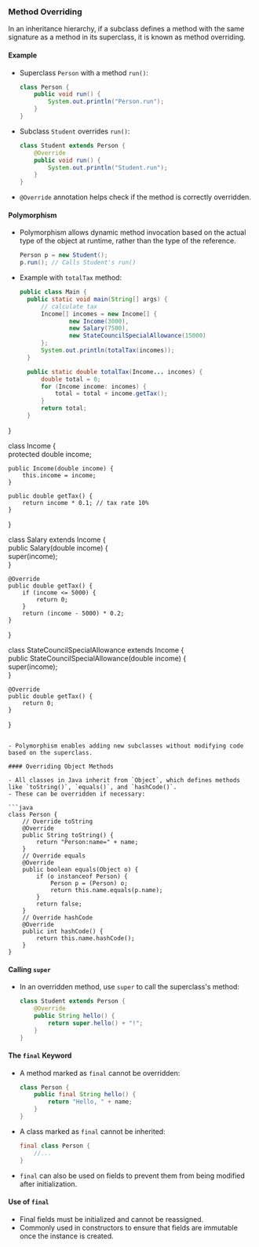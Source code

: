 ### Method Overriding

In an inheritance hierarchy, if a subclass defines a method with the same signature as a method in its superclass, it is known as method overriding.

#### Example
- Superclass `Person` with a method `run()`:

  ```java
  class Person {
      public void run() {
          System.out.println("Person.run");
      }
  }
  ```

- Subclass `Student` overrides `run()`:

  ```java
  class Student extends Person {
      @Override
      public void run() {
          System.out.println("Student.run");
      }
  }
  ```

- `@Override` annotation helps check if the method is correctly overridden.

#### Polymorphism

- Polymorphism allows dynamic method invocation based on the actual type of the object at runtime, rather than the type of the reference.

  ```java
  Person p = new Student();
  p.run(); // Calls Student's run()
  ```

- Example with `totalTax` method:

  ```java
  public class Main {  
    public static void main(String[] args) {  
        // calculate tax
        Income[] incomes = new Income[] {  
                new Income(3000),  
                new Salary(7500),  
                new StateCouncilSpecialAllowance(15000)  
        };  
        System.out.println(totalTax(incomes));  
    }  
  
    public static double totalTax(Income... incomes) {  
        double total = 0;  
        for (Income income: incomes) {  
            total = total + income.getTax();  
        }  
        return total;  
    }  
}  
  
class Income {  
    protected double income;  
  
    public Income(double income) {  
        this.income = income;  
    }  
  
    public double getTax() {  
        return income * 0.1; // tax rate 10%  
    }  
}  
  
class Salary extends Income {  
    public Salary(double income) {  
        super(income);  
    }  
  
    @Override  
    public double getTax() {  
        if (income <= 5000) {  
            return 0;  
        }  
        return (income - 5000) * 0.2;  
    }  
}  
  
class StateCouncilSpecialAllowance extends Income {  
    public StateCouncilSpecialAllowance(double income) {  
        super(income);  
    }  
  
    @Override  
    public double getTax() {  
        return 0;  
    }  
}
  ```

- Polymorphism enables adding new subclasses without modifying code based on the superclass.

#### Overriding Object Methods

- All classes in Java inherit from `Object`, which defines methods like `toString()`, `equals()`, and `hashCode()`.
- These can be overridden if necessary:

  ```java
  class Person {
      // Override toString
      @Override
      public String toString() {
          return "Person:name=" + name;
      }
      // Override equals
      @Override
      public boolean equals(Object o) {
          if (o instanceof Person) {
              Person p = (Person) o;
              return this.name.equals(p.name);
          }
          return false;
      }
      // Override hashCode
      @Override
      public int hashCode() {
          return this.name.hashCode();
      }
  }
  ```

#### Calling `super`

- In an overridden method, use `super` to call the superclass's method:

  ```java
  class Student extends Person {
      @Override
      public String hello() {
          return super.hello() + "!";
      }
  }
  ```

#### The `final` Keyword

- A method marked as `final` cannot be overridden:

  ```java
  class Person {
      public final String hello() {
          return "Hello, " + name;
      }
  }
  ```

- A class marked as `final` cannot be inherited:

  ```java
  final class Person {
      //...
  }
  ```

- `final` can also be used on fields to prevent them from being modified after initialization.

#### Use of `final`

- Final fields must be initialized and cannot be reassigned.
- Commonly used in constructors to ensure that fields are immutable once the instance is created.